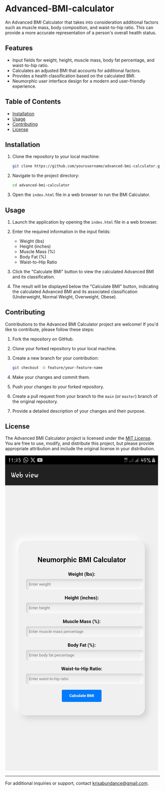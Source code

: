# Advanced-BMI-calculator
An Advanced BMI Calculator that takes into consideration additional factors such as muscle mass, body composition, and waist-to-hip ratio. This can provide a more accurate representation of a person's overall health status.
  
 ## Features 
 - Input fields for weight, height, muscle mass, body fat percentage, and waist-to-hip ratio. 
 - Calculates an adjusted BMI that accounts for additional factors. 
 - Provides a health classification based on the calculated BMI. 
 - Neumorphic user interface design for a modern and user-friendly experience. 
  
  
  
 ## Table of Contents 
 - [Installation](#installation) 
 - [Usage](#usage) 
 - [Contributing](#contributing) 
 - [License](#license) 
  
  
  
 ## Installation 
  
 1. Clone the repository to your local machine: 
  
    ```sh 
    git clone https://github.com/yourusername/advanced-bmi-calculator.git 
    ``` 
  
 2. Navigate to the project directory: 
  
    ```sh 
    cd advanced-bmi-calculator 
    ``` 
  
 3. Open the `index.html` file in a web browser to run the BMI Calculator. 
  
 ## Usage 
  
 1. Launch the application by opening the `index.html` file in a web browser. 
  
 2. Enter the required information in the input fields: 
    - Weight (lbs) 
    - Height (inches) 
    - Muscle Mass (%) 
    - Body Fat (%) 
    - Waist-to-Hip Ratio 
  
 3. Click the "Calculate BMI" button to view the calculated Advanced BMI and its classification. 
  
 4. The result will be displayed below the "Calculate BMI" button, indicating the calculated Advanced BMI and its associated classification (Underweight, Normal Weight, Overweight, Obese). 
  
 ## Contributing 
  
 Contributions to the Advanced BMI Calculator project are welcome! If you'd like to contribute, please follow these steps: 
  
 1. Fork the repository on GitHub. 
  
 2. Clone your forked repository to your local machine. 
  
 3. Create a new branch for your contribution: 
  
    ```sh 
    git checkout -b feature/your-feature-name 
    ``` 
  
 4. Make your changes and commit them. 
  
 5. Push your changes to your forked repository. 
  
 6. Create a pull request from your branch to the `main` (or `master`) branch of the original repository. 
  
 7. Provide a detailed description of your changes and their purpose. 
  
 ## License 
  
 The Advanced BMI Calculator project is licensed under the [MIT License](LICENSE). You are free to use, modify, and distribute this project, but please provide appropriate attribution and include the original license in your distribution. 
  
  
  
  
 ![BMI Calculator Screenshot](./Screenshot.jpg) 
  
  
 --- 
  
 For additional inquiries or support, contact [krisabundance@gmail.com](mailto:krisabundance@gmail.com). 
 ``` 
 
